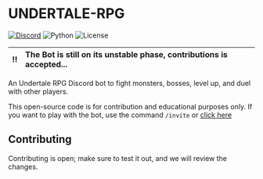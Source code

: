# UNDERTALE-RPG

[![Discord](https://img.shields.io/discord/817437132397871135?logo=discord&style=for-the-badge)](https://discord.gg/FQYVpuNz4Q)
![Python](https://img.shields.io/badge/Python-3.8-blue?style=for-the-badge)
![License](https://img.shields.io/github/license/theblobscp/undertale-rpg?style=for-the-badge)

| :bangbang: | The Bot is still on its unstable phase, contributions is accepted... |
|:----------:|:---------------------------------------------------------------------|

An Undertale RPG Discord bot to fight monsters, bosses, level up, and duel with other players.

This open-source code is for contribution and educational purposes only. If you want to play with the bot, use the command `/invite` or [click here](https://discord.com/api/oauth2/authorize?client_id=815153881217892372&permissions=388160&scope=bot)

## Contributing

Contributing is open; make sure to test it out, and we will review the changes.
